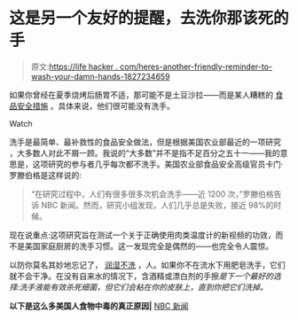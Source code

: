 # 这是另一个友好的提醒，去洗你那该死的手

> 原文:[https://life hacker . com/heres-another-friendly-reminder-to-wash-your-damn-hands-1827234659](https://lifehacker.com/heres-another-friendly-reminder-to-wash-your-damn-hands-1827234659)

如果你曾经在夏季烧烤后肠胃不适，那可能不是土豆沙拉——而是某人糟糕的 [食品安全措施](https://lifehacker.com/all-the-food-safety-questions-you-ll-have-on-thanksgivi-1744092050) 。具体来说，他们很可能没有洗手。

Watch

洗手是最简单、最补救性的食品安全做法，但是根据美国农业部最近的一项研究 ，大多数人对此不屑一顾。我说的“大多数”并不是指不足百分之五十一——我的意思是，这项研究的参与者几乎每次都不洗手。美国农业部食品安全高级官员卡门·罗滕伯格是这样说的:

> “在研究过程中，人们有很多很多次机会洗手——近 1200 次，”罗滕伯格告诉 NBC 新闻。然而，研究小组发现，人们几乎总是失败，接近 98%的时候。

现在说重点:这项研究旨在测试一个关于正确使用肉类温度计的新视频的功效，而不是美国家庭厨房的洗手习惯。这一发现完全是偶然的——也完全令人震惊。

以防你莫名其妙地忘记了， [润湿不洗](https://lifehacker.com/wetting-your-hands-is-not-washing-your-hands-1823991829#_ga=2.43233765.1375594052.1530198443-144977662.1506607947) ，人。如果你不在流水下用肥皂洗手，它们就不会干净。在没有自来水的情况下，含酒精或漂白剂的手擦*是下一个最好的选择:洗手液能有效杀死细菌，但它们会粘在你的皮肤上，直到你把它们洗掉。*

**以下是这么多美国人食物中毒的真正原因|** [NBC 新闻](https://www.nbcnews.com/health/health-news/here-s-real-reason-so-many-americans-get-food-poisoning-n887126)